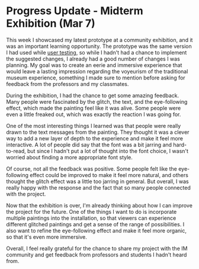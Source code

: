 # Progress Update - Midterm Exhibition (Mar 7)
This week I showcased my latest prototype at a community exhibition, and it was an important learning opportunity. The prototype was the same version I had used while [user testing](https://github.com/mlk525/capstone/blob/main/Update_Feb28.md), so while I hadn't had a chance to implement the suggested changes, I already had a good number of changes I was planning. My goal was to create an eerie and immersive experience that would leave a lasting impression regarding the voyeurism of the traditional museum experience, something I made sure to mention before asking for feedback from the professors and my classmates.

During the exhibition, I had the chance to get some amazing feedback. Many people were fascinated by the glitch, the text, and the eye-following effect, which made the painting feel like it was alive. Some people were even a little freaked out, which was exactly the reaction I was going for.

One of the most interesting things I learned was that people were really drawn to the text messages from the painting. They thought it was a clever way to add a new layer of depth to the experience and make it feel more interactive. A lot of people did say that the font was a bit jarring and hard-to-read, but since I hadn't put a lot of thought into the font choice, I wasn't worried about finding a more appropriate font style.

Of course, not all the feedback was positive. Some people felt like the eye-following effect could be improved to make it feel more natural, and others thought the glitch effect was a little too jarring in general. But overall, I was really happy with the response and the fact that so many people connected with the project.

Now that the exhibition is over, I'm already thinking about how I can improve the project for the future. One of the things I want to do is incorporate multiple paintings into the installation, so that viewers can experience different glitched paintings and get a sense of the range of possibilities. I also want to refine the eye-following effect and make it feel more organic, so that it's even more immersive.

Overall, I feel really grateful for the chance to share my project with the IM community and get feedback from professors and students I hadn't heard from.

